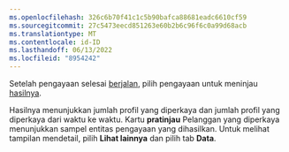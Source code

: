 ```yaml
---
ms.openlocfilehash: 326c6b70f41c1c5b90bafca88681eadc6610cf59
ms.sourcegitcommit: 27c5473eecd851263e60b2b6c96f6c0a99d68acb
ms.translationtype: MT
ms.contentlocale: id-ID
ms.lasthandoff: 06/13/2022
ms.locfileid: "8954242"
---
```

Setelah pengayaan selesai [berjalan](../enrichment-hub.md#run-or-refresh-enrichments), pilih pengayaan untuk meninjau [hasilnya](../enrichment-hub.md#enrichment-results). 

Hasilnya menunjukkan jumlah profil yang diperkaya dan jumlah profil yang diperkaya dari waktu ke waktu. Kartu **pratinjau** Pelanggan yang diperkaya menunjukkan sampel entitas pengayaan yang dihasilkan. Untuk melihat tampilan mendetail, pilih **Lihat lainnya** dan pilih tab **Data**.
